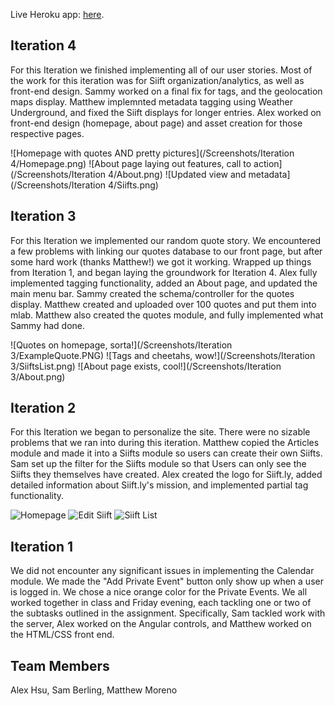 Live Heroku app: [here](https://iterationnan.herokuapp.com/).

## Iteration 4
For this Iteration we finished implementing all of our user stories. Most of the work for this iteration was for Siift organization/analytics, as well as front-end design. Sammy worked on a final fix for tags, and the geolocation maps display. Matthew implemnted metadata tagging using Weather Underground, and fixed the Siift displays for longer entries. Alex worked on front-end design (homepage, about page) and asset creation for those respective pages.

![Homepage with quotes AND pretty pictures](/Screenshots/Iteration 4/Homepage.png)
![About page laying out features, call to action](/Screenshots/Iteration 4/About.png)
![Updated view and metadata](/Screenshots/Iteration 4/Siifts.png)

## Iteration 3
For this Iteration we implemented our random quote story. We encountered a few problems with linking our quotes database to our front page, but after some hard work (thanks Matthew!) we got it working. Wrapped up things from Iteration 1, and began laying the groundwork for Iteration 4. Alex fully implemented tagging functionality, added an About page, and updated the main menu bar. Sammy created the schema/controller for the quotes display.
Matthew created and uploaded over 100 quotes and put them into mlab. Matthew also created the quotes module, and fully implemented what Sammy had done.

![Quotes on homepage, sorta!](/Screenshots/Iteration 3/ExampleQuote.PNG)
![Tags and cheetahs, wow!](/Screenshots/Iteration 3/SiiftsList.png)
![About page exists, cool!](/Screenshots/Iteration 3/About.png)




## Iteration 2
For this Iteration we began to personalize the site. There were no sizable problems that we ran into during this iteration. Matthew copied the Articles module and made it into a Siifts module so users can create their own Siifts. Sam set up the filter for the Siifts module so that Users can only see the Siifts they themselves have created. Alex created the logo for Siift.ly, added detailed information about Siift.ly's mission, and implemented partial tag functionality.

![Homepage][Homepage]
![Edit Siift][Edit_Siift]
![Siift List][Siift_List]


## Iteration 1

We did not encounter any significant issues in implementing the Calendar module. We made the "Add Private Event" button only show up when a user is logged in. We chose a nice orange color for the Private Events. We all worked together in class and Friday evening, each tackling one or two of the subtasks outlined in the assignment. Specifically, Sam tackled work with the server, Alex worked on the Angular controls, and Matthew worked on the HTML/CSS front end.


## Team Members
Alex Hsu, Sam Berling, Matthew Moreno

[Homepage]: https://github.com/UPS-CSCI240-F16/IterationNaN/blob/master/Screenshots/Homepage.png "Screenshot of Homepage"
[Edit_Siift]: https://github.com/UPS-CSCI240-F16/IterationNaN/blob/master/Screenshots/Edit_Siift.png "Screenshot of Siift Edit Page"
[Siift_List]: https://github.com/UPS-CSCI240-F16/IterationNaN/blob/master/Screenshots/Siift_List.png "Screenshot of Homepage"
